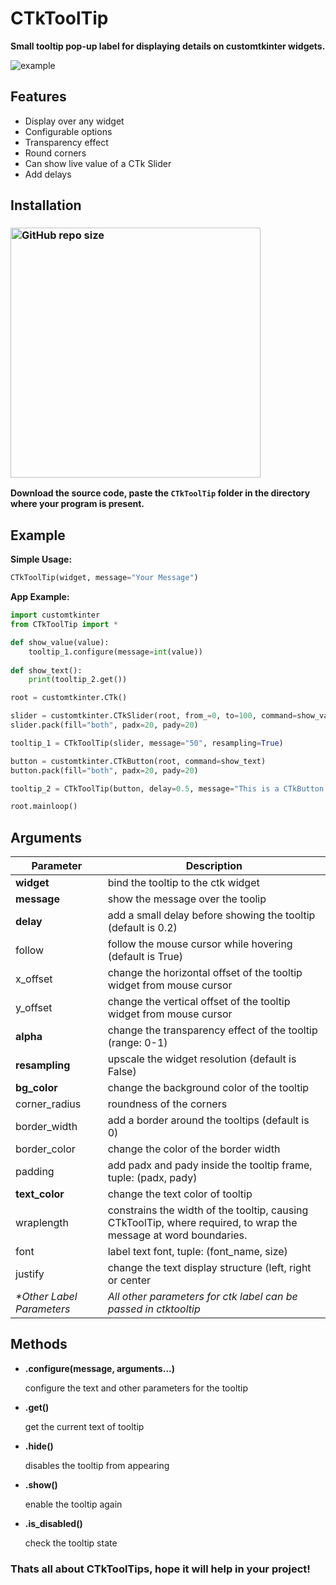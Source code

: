 # CTkToolTip
**Small tooltip pop-up label for displaying details on customtkinter widgets.**

![example](https://user-images.githubusercontent.com/89206401/229771216-199727ef-2a01-4ab3-bac6-7e0a5234389e.gif)

## Features
- Display over any widget
- Configurable options
- Transparency effect
- Round corners
- Can show live value of a CTk Slider
- Add delays

## Installation

### [<img alt="GitHub repo size" src="https://img.shields.io/github/repo-size/Akascape/CTkToolTip?&color=white&label=Download%20Source%20Code&logo=Python&logoColor=yellow&style=for-the-badge"  width="400">](https://github.com/Akascape/CTkToolTip/archive/refs/heads/main.zip)

**Download the source code, paste the `CTkToolTip` folder in the directory where your program is present.**

## Example
**Simple Usage:**
```python
CTkToolTip(widget, message="Your Message")
```
**App Example:**
```python
import customtkinter
from CTkToolTip import *

def show_value(value):
    tooltip_1.configure(message=int(value))
    
def show_text():
    print(tooltip_2.get())

root = customtkinter.CTk()

slider = customtkinter.CTkSlider(root, from_=0, to=100, command=show_value)
slider.pack(fill="both", padx=20, pady=20)

tooltip_1 = CTkToolTip(slider, message="50", resampling=True)

button = customtkinter.CTkButton(root, command=show_text)
button.pack(fill="both", padx=20, pady=20)

tooltip_2 = CTkToolTip(button, delay=0.5, message="This is a CTkButton!")

root.mainloop()
```

## Arguments
| Parameter | Description |
|-----------| ------------|
| **widget** | bind the tooltip to the ctk widget |
| **message** | show the message over the toolip |
| **delay** | add a small delay before showing the tooltip (default is 0.2) |
| follow | follow the mouse cursor while hovering (default is True) |
| x_offset | change the horizontal offset of the tooltip widget from mouse cursor |
| y_offset | change the vertical offset of the tooltip widget from mouse cursor |
| **alpha** | change the transparency effect of the tooltip (range: 0-1) |
| **resampling** | upscale the widget resolution (default is False) |
| **bg_color** | change the background color of the tooltip |
| corner_radius | roundness of the corners |
| border_width | add a border around the tooltips (default is 0) |
| border_color | change the color of the border width |
| padding | add padx and pady inside the tooltip frame, tuple: (padx, pady) |
| **text_color** | change the text color of tooltip |
| wraplength | constrains the width of the tooltip, causing CTkToolTip, where required, to wrap the message at word boundaries. |
| font | label text font, tuple: (font_name, size) |
| justify | change the text display structure (left, right or center |
| _*Other Label Parameters_ | _All other parameters for ctk label can be passed in ctktooltip_ |

## Methods

- **.configure(message, arguments...)**

   configure the text and other parameters for the tooltip
- **.get()**

   get the current text of tooltip
- **.hide()**

   disables the tooltip from appearing
- **.show()**

   enable the tooltip again
- **.is_disabled()**

   check the tooltip state
   
### Thats all about CTkToolTips, hope it will help in your project!
